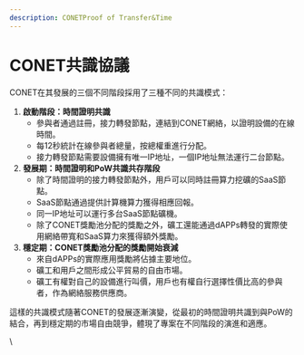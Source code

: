 ```yaml
---
description: CONETProof of Transfer&Time
---
```


# CONET共識協議

CONET在其發展的三個不同階段採用了三種不同的共識模式：

1. **啟動階段：時間證明共識**
   * 參與者通過註冊，接力轉發節點，連結到CONET網絡，以證明設備的在線時間。
   * 每12秒統計在線參與者總量，按總權重進行分配。
   * 接力轉發節點需要設備擁有唯一IP地址，一個IP地址無法運行二台節點。
2. **發展期：時間證明和PoW共識共存階段**
   * 除了時間證明的接力轉發節點外，用戶可以同時註冊算力挖礦的SaaS節點。
   * SaaS節點通過提供計算機算力獲得相應回報。
   * 同一IP地址可以運行多台SaaS節點礦機。
   * 除了CONET獎勵池分配的獎勵之外，礦工還能通過dAPPs轉發的實際使用網絡帶寬和SaaS算力來獲得額外獎勵。
3. **穩定期：CONET獎勵池分配的獎勵開始衰減**
   * 來自dAPPs的實際應用獎勵將佔據主要地位。
   * 礦工和用戶之間形成公平貿易的自由市場。
   * 礦工有權對自己的設備進行叫價，用戶也有權自行選擇性價比高的參與者，作為網絡服務供應商。

這樣的共識模式隨著CONET的發展逐漸演變，從最初的時間證明共識到與PoW的結合，再到穩定期的市場自由競爭，體現了專案在不同階段的演進和適應。

\
